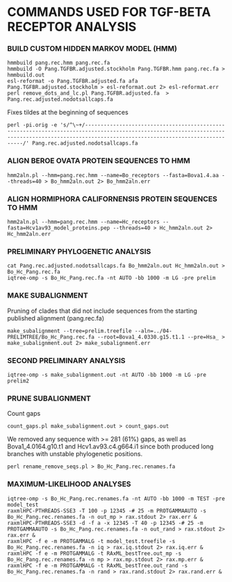 # COMMANDS USED FOR TGF-BETA RECEPTOR ANALYSIS

### BUILD CUSTOM HIDDEN MARKOV MODEL (HMM)
```
hmmbuild pang.rec.hmm pang.rec.fa
hmmbuild -O Pang.TGFBR.adjusted.stockholm Pang.TGFBR.hmm pang.rec.fa > hmmbuild.out
esl-reformat -o Pang.TGFBR.adjusted.fa afa Pang.TGFBR.adjusted.stockholm > esl-reformat.out 2> esl-reformat.err
perl remove_dots_and_lc.pl Pang.TGFBR.adjusted.fa  > Pang.rec.adjusted.nodotsallcaps.fa
```

Fixes tildes at the beginning of sequences
```
perl -pi.orig -e 's/^\~+/----------------------------------------------------------------------------------------------------------------------------------------------------------------------------------------------/' Pang.rec.adjusted.nodotsallcaps.fa
```

### ALIGN BEROE OVATA PROTEIN SEQUENCES TO HMM
```
hmm2aln.pl --hmm=pang.rec.hmm --name=Bo_receptors --fasta=Bova1.4.aa --threads=40 > Bo_hmm2aln.out 2> Bo_hmm2aln.err
```

### ALIGN HORMIPHORA CALIFORNENSIS PROTEIN SEQUENCES TO HMM
```
hmm2aln.pl --hmm=pang.rec.hmm --name=Hc_receptors --fasta=Hcv1av93_model_proteins.pep --threads=40 > Hc_hmm2aln.out 2> Hc_hmm2aln.err
```

### PRELIMINARY PHYLOGENETIC ANALYSIS
```
cat Pang.rec.adjusted.nodotsallcaps.fa Bo_hmm2aln.out Hc_hmm2aln.out > Bo_Hc_Pang.rec.fa
iqtree-omp -s Bo_Hc_Pang.rec.fa -nt AUTO -bb 1000 -m LG -pre prelim
```

### MAKE SUBALIGNMENT
Pruning of clades that did not include sequences from the starting published alignment (pang.rec.fa)
```
make_subalignment --tree=prelim.treefile --aln=../04-PRELIMTREE/Bo_Hc_Pang.rec.fa --root=Bova1_4.0330.g15.t1.1 --pre=Hsa_ > make_subalignment.out 2> make_subalignment.err
```

### SECOND PRELIMINARY ANALYSIS
```
iqtree-omp -s make_subalignment.out -nt AUTO -bb 1000 -m LG -pre prelim2
```

### PRUNE SUBALIGNMENT
Count gaps
```
count_gaps.pl make_subalignment.out > count_gaps.out
```

We removed any sequence with >= 281 (61%) gaps, as well as Bova1_4.0164.g10.t1 and Hcv1.av93.c4.g664.i1 since both produced long branches with unstable phylogenetic positions. 

```
perl rename_remove_seqs.pl > Bo_Hc_Pang.rec.renames.fa
```

### MAXIMUM-LIKELIHOOD ANALYSES
```
iqtree-omp -s Bo_Hc_Pang.rec.renames.fa -nt AUTO -bb 1000 -m TEST -pre model_test
raxmlHPC-PTHREADS-SSE3 -T 100 -p 12345 -# 25 -m PROTGAMMAAUTO -s Bo_Hc_Pang.rec.renames.fa -n out_mp > rax.stdout 2> rax.err &
raxmlHPC-PTHREADS-SSE3 -d -f a -x 12345 -T 40 -p 12345 -# 25 -m PROTGAMMAAUTO -s Bo_Hc_Pang.rec.renames.fa -n out_rand > rax.stdout 2> rax.err &
raxmlHPC -f e -m PROTGAMMALG -t model_test.treefile -s Bo_Hc_Pang.rec.renames.fa -n iq > rax.iq.stdout 2> rax.iq.err &
raxmlHPC -f e -m PROTGAMMALG -t RAxML_bestTree.out_mp -s Bo_Hc_Pang.rec.renames.fa -n mp > rax.mp.stdout 2> rax.mp.err &
raxmlHPC -f e -m PROTGAMMALG -t RAxML_bestTree.out_rand -s Bo_Hc_Pang.rec.renames.fa -n rand > rax.rand.stdout 2> rax.rand.err &
```
